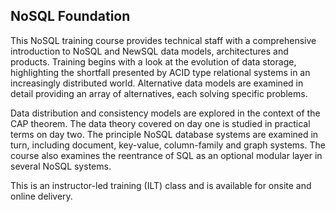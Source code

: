 ## NoSQL Foundation

This NoSQL training course provides technical staff with a comprehensive introduction to NoSQL and NewSQL data models, architectures and products. Training begins with a look at the evolution of data storage, highlighting the shortfall presented by ACID type relational systems in an increasingly distributed world. Alternative data models are examined in detail providing an array of alternatives, each solving specific problems.

Data distribution and consistency models are explored in the context of the CAP theorem. The data theory covered on day one is studied in practical terms on day two. The principle NoSQL database systems are examined in turn, including document, key-value, column-family and graph systems. The course also examines the reentrance of SQL as an optional modular layer in several NoSQL systems.

This is an instructor-led training (ILT) class and is available for onsite and online delivery.
